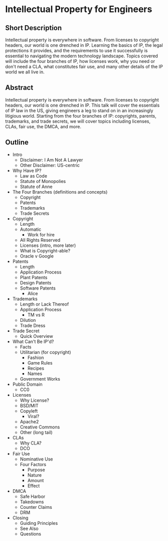 # Intellectual Property for Engineers

## Short Description

Intellectual property is everywhere in software. From licenses to copyright
headers, our world is one drenched in IP. Learning the basics of IP, the legal
protections it provides, and the requirements to use it successfully is
essential to navigating the modern technology landscape. Topics covered will
include the four branches of IP, how licenses work, why you need or don't need
a CLA, what constitutes fair use, and many other details of the IP world we all
live in.

## Abstract

Intellectual property is everywhere in software. From licenses to copyright
headers, our world is one drenched in IP. This talk will cover the essentials
of IP law in the US, giving engineers a leg to stand on in an increasingly
litigious world. Starting from the four branches of IP: copyrights, parents,
trademarks, and trade secrets, we will cover topics including licenses, CLAs,
fair use, the DMCA, and more.

## Outline

* Intro
  * Disclaimer: I Am Not A Lawyer
  * Other Disclaimer: US-centric
* Why Have IP?
  * Law as Code
  * Statute of Monopolies
  * Statute of Anne
* The Four Branches (definitions and concepts)
  * Copyright
  * Patents
  * Trademarks
  * Trade Secrets
* Copyright
  * Length
  * Automatic
    * Work for hire
  * All Rights Reserved
  * Licenses (intro, more later)
  * What is Copyright-able?
  * Oracle v Google
* Patents
  * Length
  * Application Process
  * Plant Patents
  * Design Patents
  * Software Patents
    * Alice
* Trademarks
  * Length or Lack Thereof
  * Application Process
    * TM vs R
  * Dilution
  * Trade Dress
* Trade Secret
  * Quick Overview
* What Can't Be IP'd?
  * Facts
  * Utilitarian (for copyright)
    * Fashion
    * Game Rules
    * Recipes
    * Names
  * Government Works
* Public Domain
  * CC0
* Licenses
  * Why License?
  * BSD/MIT
  * Copyleft
    * Viral?
  * Apache2
  * Creative Commons
  * Other (long tail)
* CLAs
  * Why CLA?
  * DCO
* Fair Use
  * Nominative Use
  * Four Factors
    * Purpose
    * Nature
    * Amount
    * Effect
* DMCA
  * Safe Harbor
  * Takedowns
  * Counter Claims
  * DRM
* Closing
  * Guiding Principles
  * See Also
  * Questions
